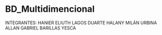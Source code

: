 # BD_Multidimencional
INTEGRANTES:
HANIER ELIUTH LAGOS DUARTE 
HALANY MILÁN URBINA 
ALLAN GABRIEL BARILLAS YESCA 